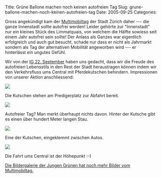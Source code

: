Title: Grüne Ballone machen noch keinen autofreien Tag
Slug: grune-ballone-machen-noch-keinen-autofreien-tag
Date: 2005-09-25
Categories:

Gross angekündigt kam der [Multimobiltag](http://www.multimobil.ch/) der Stadt Zürich daher --- die ganze Innenstadt sollte autofrei werden! Leider gehörte zur "Innenstadt" nur ein kleines Stück des Limmatquais, von welchem die Hälfte sowieso seit einem Jahr autofrei sein sollte! Der Anlass als Ganzes war eigentlich erfolgreich und auch gut besucht, schade nur dass er nicht als Jahrmarkt sondern als Tag der alternativen Mobilität angeworben wird --- er hinterlässt ein ungutes Gefühl.

Wir von der [IG 22. September](http://www.22september.ch/) haben uns gedacht, dass wir die Freude des autofreien Lebensstils in den Rest der Stadt heraustragen können indem wir den Verkehrsfluss ums Central mit Pferdekutschen behindern. Impressionen von unserer Aktion anschliessend:

![](http://gallery.jungegruene.ch/albums/Multimobiltag-25-September-2005/__sized_imgp1832.jpg)

Die Kutschen stehen am Predigerplatz zur Abfahrt bereit.

![](http://gallery.jungegruene.ch/albums/Multimobiltag-25-September-2005/__sized_imgp1865.jpg)

Autofreier Tag? Man merkt überhaupt nichts davon. Hinter der Kutsche gibt es einen über hundert Meter langen Stau.

![](http://gallery.jungegruene.ch/albums/Multimobiltag-25-September-2005/__sized_imgp1846.jpg)

Eine der Kutschen, eingeklemmt zwischen Autos.

![](http://gallery.jungegruene.ch/albums/Multimobiltag-25-September-2005/__sized_imgp1871.jpg)

Die Fahrt ums Central ist der Höhepunkt :-)

[Die Bildergalerie der Jungen Grünen hat noch mehr Bilder vom Multimobiltag.](http://gallery.jungegruene.ch/index.php?gallery=Multimobiltag-25-September-2005)
